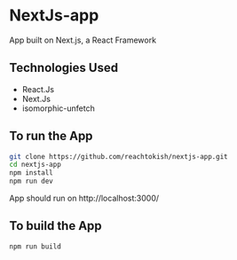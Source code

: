 # NextJs-app
App built on Next.js, a React Framework

## Technologies Used
- React.Js
- Next.Js
- isomorphic-unfetch

## To run the App
```sh
git clone https://github.com/reachtokish/nextjs-app.git
cd nextjs-app
npm install
npm run dev
```
App should run on http://localhost:3000/

## To build the App
```sh
npm run build
```
